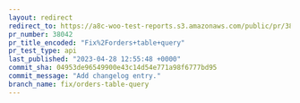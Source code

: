 ```yaml
---
layout: redirect
redirect_to: https://a8c-woo-test-reports.s3.amazonaws.com/public/pr/38042/api/index.html
pr_number: 38042
pr_title_encoded: "Fix%2Forders+table+query"
pr_test_type: api
last_published: "2023-04-28 12:55:48 +0000"
commit_sha: 04953de96549900e43c14d54e771a98f6777bd95
commit_message: "Add changelog entry."
branch_name: fix/orders-table-query
---
```

